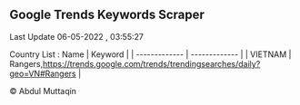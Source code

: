 

## Google Trends Keywords Scraper 
 
Last Update 06-05-2022 , 03:55:27

Country List :
 Name  | Keyword |
| ------------- | ------------- |
| VIETNAM | Rangers,https://trends.google.com/trends/trendingsearches/daily?geo=VN#Rangers |



© Abdul Muttaqin 
